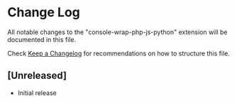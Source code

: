 # Change Log

All notable changes to the "console-wrap-php-js-python" extension will be documented in this file.

Check [Keep a Changelog](http://keepachangelog.com/) for recommendations on how to structure this file.

## [Unreleased]

- Initial release